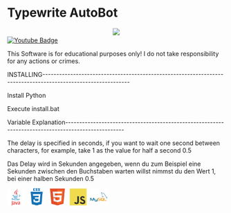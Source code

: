 # Typewrite AutoBot


<div id="header" align="center">
  <img src="https://www.gifcen.com/wp-content/uploads/2022/03/among-us-gif-4.gif")
" width="300"/>
</div>

<div id="badges">
  <a href="https://www.youtube.com/channel/UCUpf3qz-TVefKfYG3WNArEw">
    <img src="https://img.shields.io/badge/YouTube-red?style=for-the-badge&logo=youtube&logoColor=white" alt="Youtube Badge"/>
  </a>
</div>


This Software is for educational purposes only! I do not take responsibility for any actions or crimes.

INSTALLING-------------------------------------------------------------------------------------------------------------

Install Python

Execute install.bat


Variable Explanation---------------------------------------------------------------------------------------------------

The delay is specified in seconds, if you want to wait one second between characters, for example, take 1 as the value for half a second 0.5

Das Delay wird in Sekunden angegeben, wenn du zum Beispiel eine Sekunden zwischen den Buchstaben warten willst nimmst du den Wert 1, bei einer halben Sekunden 0.5

<div>
  <img src="https://github.com/devicons/devicon/blob/master/icons/java/java-original-wordmark.svg" title="Java" alt="Java" width="40" height="40"/>&nbsp;
  <img src="https://github.com/devicons/devicon/blob/master/icons/css3/css3-plain-wordmark.svg"  title="CSS3" alt="CSS" width="40" height="40"/>&nbsp;
  <img src="https://github.com/devicons/devicon/blob/master/icons/html5/html5-original.svg" title="HTML5" alt="HTML" width="40" height="40"/>&nbsp;
  <img src="https://github.com/devicons/devicon/blob/master/icons/javascript/javascript-original.svg" title="JavaScript" alt="JavaScript" width="40" height="40"/>&nbsp;
  <img src="https://github.com/devicons/devicon/blob/master/icons/mysql/mysql-original-wordmark.svg" title="MySQL"  alt="MySQL" width="40" height="40"/>&nbsp;
</div>




